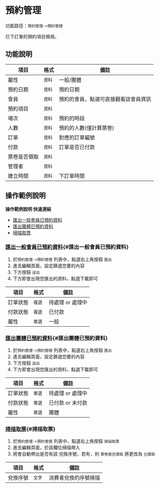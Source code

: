 #  預約管理

功能路徑：`預約管理->預約管理`

已下訂單的預約項目檢視。

##  功能說明

| 項目  | 格式 | 備註 |
|---|---|---|
|屬性|`資料`|一般/團體|
|預約日期|`資料`|預約日期|
|會員|`資料`|預約的會員，點選可直接觀看該會員資訊|
|預約項目|`資料`| |
|場次|`資料`|預約的時段|
|人數|`資料`|預約的人數(僅計算票卷)|
|訂單|`資料`|對應的訂單編號|
|付款|`資料`|訂單是否已付款|
|票卷是否領取|`資料`| |
|管理者|`資料`| |
|建立時間|`資料`|下訂單時間|



##  操作範例說明

**操作範例說明 快速連結**

* [匯出一般會員已預約資料](/guide/reservation-personal#匯出一般會員已預約資料)
* [匯出團體已預約資料](/guide/reservation-personal#匯出團體已預約資料)
* [掃描取票](/guide/reservation-personal#掃描取票)

### [匯出一般會員已預約資料](/guide/reservation-personal#匯出一般會員已預約資料){#匯出一般會員已預約資料}


1. 於`預約管理->預約管理` 列表中，點選右上角按鈕 `匯出` 
2. 進去編輯頁面，設定篩選您要的內容
3. 下方按鈕 `送出`
4. 下方即會出現您匯出的資料，點選下載即可

| 項目  | 格式 | 備註 |
|---|---|---|
|訂單狀態|`複選`|待處理 or 處理中|
|付款狀態|`複選`|已付款|
|屬性|`單選`|一般|


### [匯出團體已預約資料](/guide/reservation-personal#匯出團體已預約資料){#匯出團體已預約資料}


1. 於`預約管理->預約管理` 列表中，點選右上角按鈕 `匯出`
2. 進去編輯頁面，設定篩選您要的內容
3. 下方按鈕 `送出`
4. 下方即會出現您匯出的資料，點選下載即可

| 項目  | 格式 | 備註 |
|---|---|---|
|訂單狀態|`單選`|待處理 or 處理中|
|付款狀態|`單選`|已付款 or 未付款|
|屬性|`單選`|團體|

### [掃描取票](/guide/reservation-personal#掃描取票){#掃描取票}


1. 於`預約管理->預約管理`  列表中，點選右上角按鈕 `掃描取票`
2. 進去編輯頁面，於該欄位掃描帶入
3. 將會自動帶出是否有該 兌換序號，若有，則 `票卷是否領取` 將更改為 `已領取`

| 項目  | 格式 | 備註 |
|---|---|---|
|兌換序號|`文字`|消費者兌換的序號掃描|
